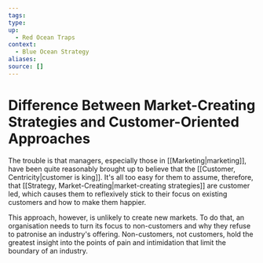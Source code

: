 ```yaml
---
tags:
type:
up:
  - Red Ocean Traps
context:
  - Blue Ocean Strategy
aliases:
source: []
---
```


# Difference Between Market-Creating Strategies and Customer-Oriented Approaches

The trouble is that managers, especially those in [[Marketing|marketing]], have been quite reasonably brought up to believe that the [[Customer, Centricity|customer is king]]. It's all too easy for them to assume, therefore, that [[Strategy, Market-Creating|market-creating strategies]] are customer led, which causes them to reflexively stick to their focus on existing customers and how to make them happier.

This approach, however, is unlikely to create new markets. To do that, an organisation needs to turn its focus to non-customers and why they refuse to patronise an industry's offering. Non-customers, not customers, hold the greatest insight into the points of pain and intimidation that limit the boundary of an industry.

